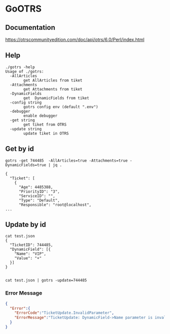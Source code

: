 # GoOTRS
## Documentation

https://otrscommunityedition.com/doc/api/otrs/6.0/Perl/index.html


## Help
```
./gotrs -help
Usage of ./gotrs:
  -AllArticles
        get AllArticles from tiket
  -Attachments
        get Attachments from tiket
  -DynamicFields
        get  DynamicFields from tiket
  -config string
        gotrs config env (default ".env")
  -debugger
        enable debugger
  -get string
        get tiket from OTRS
  -update string
        update tiket in OTRS

```

## Get by id

``` 
gotrs -get 744485  -AllArticles=true -Attachments=true -DynamicFields=true | jq .

{
  "Ticket": [
    {
      "Age": 4485388,
      "PriorityID": "3",
      "ServiceID": "",
      "Type": "Default",
      "Responsible": "root@localhost",
...

```

## Update by id

```
cat test.json                                            
{
  "TicketID": 744485,
  "DynamicField": [{
    "Name": "VIP",
    "Value": "+"
  }]
}
```

```

cat test.json | gotrs -update=744485   

```

### Error Message

```json
{
  "Error":{
    "ErrorCode":"TicketUpdate.InvalidParameter",
    "ErrorMessage":"TicketUpdate: DynamicField->Name parameter is invalid!"
  }
}
```
